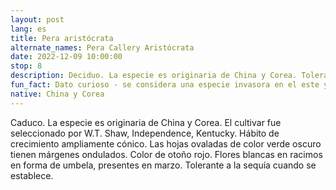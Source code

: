 ```yaml
---
layout: post
lang: es
title: Pera aristócrata
alternate_names: Pera Callery Aristócrata
date: 2022-12-09 10:00:00
stop: 8
description: Deciduo. La especie es originaria de China y Corea. Tolerante a la sequía cuando se establece.
fun_fact: Dato curioso - se considera una especie invasora en el este y el medio oeste. Se propaga solo si diferentes cultivares pueden ser polinizados de forma cruzada
native: China y Corea
---
```

Caduco. La especie es originaria de China y Corea. El cultivar fue seleccionado por W.T. Shaw, Independence, Kentucky. Hábito de crecimiento ampliamente cónico. Las hojas ovaladas de color verde oscuro tienen márgenes ondulados. Color de otoño rojo. Flores blancas en racimos en forma de umbela, presentes en marzo. Tolerante a la sequía cuando se establece.
